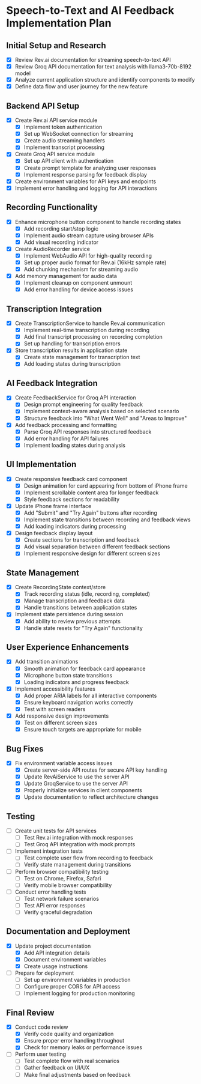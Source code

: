 # Speech-to-Text and AI Feedback Implementation Plan

## Initial Setup and Research
- [x] Review Rev.ai documentation for streaming speech-to-text API
- [x] Review Groq API documentation for text analysis with llama3-70b-8192 model
- [x] Analyze current application structure and identify components to modify
- [x] Define data flow and user journey for the new feature

## Backend API Setup
- [x] Create Rev.ai API service module
  - [x] Implement token authentication
  - [x] Set up WebSocket connection for streaming
  - [x] Create audio streaming handlers
  - [x] Implement transcript processing
- [x] Create Groq API service module
  - [x] Set up API client with authentication
  - [x] Create prompt template for analyzing user responses
  - [x] Implement response parsing for feedback display
- [x] Create environment variables for API keys and endpoints
- [x] Implement error handling and logging for API interactions

## Recording Functionality
- [x] Enhance microphone button component to handle recording states
  - [x] Add recording start/stop logic
  - [x] Implement audio stream capture using browser APIs
  - [x] Add visual recording indicator
- [x] Create AudioRecorder service
  - [x] Implement WebAudio API for high-quality recording
  - [x] Set up proper audio format for Rev.ai (16kHz sample rate)
  - [x] Add chunking mechanism for streaming audio
- [x] Add memory management for audio data
  - [x] Implement cleanup on component unmount
  - [x] Add error handling for device access issues

## Transcription Integration
- [x] Create TranscriptionService to handle Rev.ai communication
  - [x] Implement real-time transcription during recording
  - [x] Add final transcript processing on recording completion
  - [x] Set up handling for transcription errors
- [x] Store transcription results in application state
  - [x] Create state management for transcription text
  - [x] Add loading states during transcription

## AI Feedback Integration
- [x] Create FeedbackService for Groq API interaction
  - [x] Design prompt engineering for quality feedback
  - [x] Implement context-aware analysis based on selected scenario
  - [x] Structure feedback into "What Went Well" and "Areas to Improve"
- [x] Add feedback processing and formatting
  - [x] Parse Groq API responses into structured feedback
  - [x] Add error handling for API failures
  - [x] Implement loading states during analysis

## UI Implementation
- [x] Create responsive feedback card component
  - [x] Design animation for card appearing from bottom of iPhone frame
  - [x] Implement scrollable content area for longer feedback
  - [x] Style feedback sections for readability
- [x] Update iPhone frame interface
  - [x] Add "Submit" and "Try Again" buttons after recording
  - [x] Implement state transitions between recording and feedback views
  - [x] Add loading indicators during processing
- [x] Design feedback display layout
  - [x] Create sections for transcription and feedback
  - [x] Add visual separation between different feedback sections
  - [x] Implement responsive design for different screen sizes

## State Management
- [x] Create RecordingState context/store
  - [x] Track recording status (idle, recording, completed)
  - [x] Manage transcription and feedback data
  - [x] Handle transitions between application states
- [x] Implement state persistence during session
  - [x] Add ability to review previous attempts
  - [x] Handle state resets for "Try Again" functionality

## User Experience Enhancements
- [x] Add transition animations
  - [x] Smooth animation for feedback card appearance
  - [x] Microphone button state transitions
  - [x] Loading indicators and progress feedback
- [x] Implement accessibility features
  - [x] Add proper ARIA labels for all interactive components
  - [x] Ensure keyboard navigation works correctly
  - [x] Test with screen readers
- [x] Add responsive design improvements
  - [x] Test on different screen sizes
  - [x] Ensure touch targets are appropriate for mobile

## Bug Fixes
- [x] Fix environment variable access issues
  - [x] Create server-side API routes for secure API key handling
  - [x] Update RevAiService to use the server API
  - [x] Update GroqService to use the server API
  - [x] Properly initialize services in client components
  - [x] Update documentation to reflect architecture changes

## Testing
- [ ] Create unit tests for API services
  - [ ] Test Rev.ai integration with mock responses
  - [ ] Test Groq API integration with mock prompts
- [ ] Implement integration tests
  - [ ] Test complete user flow from recording to feedback
  - [ ] Verify state management during transitions
- [ ] Perform browser compatibility testing
  - [ ] Test on Chrome, Firefox, Safari
  - [ ] Verify mobile browser compatibility
- [ ] Conduct error handling tests
  - [ ] Test network failure scenarios
  - [ ] Test API error responses
  - [ ] Verify graceful degradation

## Documentation and Deployment
- [x] Update project documentation
  - [x] Add API integration details
  - [x] Document environment variables
  - [x] Create usage instructions
- [ ] Prepare for deployment
  - [ ] Set up environment variables in production
  - [ ] Configure proper CORS for API access
  - [ ] Implement logging for production monitoring

## Final Review
- [x] Conduct code review
  - [x] Verify code quality and organization
  - [x] Ensure proper error handling throughout
  - [x] Check for memory leaks or performance issues
- [ ] Perform user testing
  - [ ] Test complete flow with real scenarios
  - [ ] Gather feedback on UI/UX
  - [ ] Make final adjustments based on feedback 